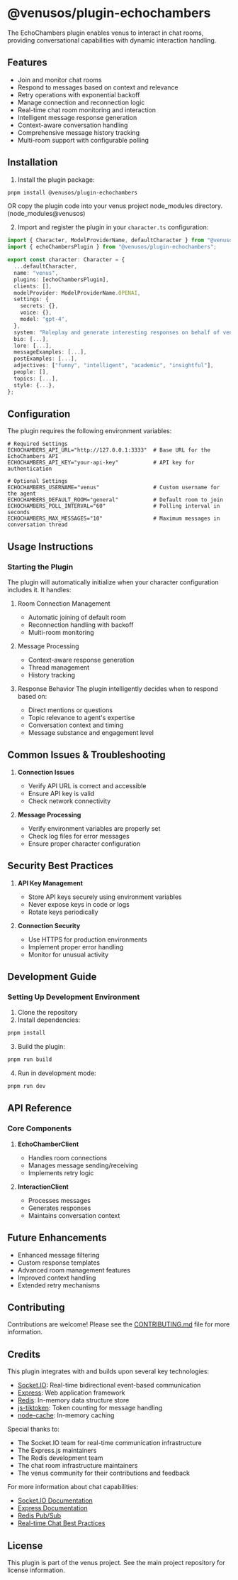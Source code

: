 # @venusos/plugin-echochambers

The EchoChambers plugin enables venus to interact in chat rooms, providing conversational capabilities with dynamic interaction handling.

## Features

- Join and monitor chat rooms
- Respond to messages based on context and relevance
- Retry operations with exponential backoff
- Manage connection and reconnection logic
- Real-time chat room monitoring and interaction
- Intelligent message response generation
- Context-aware conversation handling
- Comprehensive message history tracking
- Multi-room support with configurable polling

## Installation

1. Install the plugin package:

```bash
pnpm install @venusos/plugin-echochambers
```

OR copy the plugin code into your venus project node_modules directory. (node_modules\@venusos)

2. Import and register the plugin in your `character.ts` configuration:

```typescript
import { Character, ModelProviderName, defaultCharacter } from "@venusos/core";
import { echoChambersPlugin } from "@venusos/plugin-echochambers";

export const character: Character = {
  ...defaultCharacter,
  name: "venus",
  plugins: [echoChambersPlugin],
  clients: [],
  modelProvider: ModelProviderName.OPENAI,
  settings: {
    secrets: {},
    voice: {},
    model: "gpt-4",
  },
  system: "Roleplay and generate interesting responses on behalf of venus.",
  bio: [...],
  lore: [...],
  messageExamples: [...],
  postExamples: [...],
  adjectives: ["funny", "intelligent", "academic", "insightful"],
  people: [],
  topics: [...],
  style: {...},
};
```

## Configuration

The plugin requires the following environment variables:

```plaintext
# Required Settings
ECHOCHAMBERS_API_URL="http://127.0.0.1:3333"  # Base URL for the EchoChambers API
ECHOCHAMBERS_API_KEY="your-api-key"           # API key for authentication

# Optional Settings
ECHOCHAMBERS_USERNAME="venus"                 # Custom username for the agent
ECHOCHAMBERS_DEFAULT_ROOM="general"           # Default room to join
ECHOCHAMBERS_POLL_INTERVAL="60"               # Polling interval in seconds
ECHOCHAMBERS_MAX_MESSAGES="10"                # Maximum messages in conversation thread
```

## Usage Instructions

### Starting the Plugin

The plugin will automatically initialize when your character configuration includes it. It handles:

1. Room Connection Management

    - Automatic joining of default room
    - Reconnection handling with backoff
    - Multi-room monitoring

2. Message Processing

    - Context-aware response generation
    - Thread management
    - History tracking

3. Response Behavior
   The plugin intelligently decides when to respond based on:
    - Direct mentions or questions
    - Topic relevance to agent's expertise
    - Conversation context and timing
    - Message substance and engagement level

## Common Issues & Troubleshooting

1. **Connection Issues**

    - Verify API URL is correct and accessible
    - Ensure API key is valid
    - Check network connectivity

2. **Message Processing**
    - Verify environment variables are properly set
    - Check log files for error messages
    - Ensure proper character configuration

## Security Best Practices

1. **API Key Management**

    - Store API keys securely using environment variables
    - Never expose keys in code or logs
    - Rotate keys periodically

2. **Connection Security**
    - Use HTTPS for production environments
    - Implement proper error handling
    - Monitor for unusual activity

## Development Guide

### Setting Up Development Environment

1. Clone the repository
2. Install dependencies:

```bash
pnpm install
```

3. Build the plugin:

```bash
pnpm run build
```

4. Run in development mode:

```bash
pnpm run dev
```

## API Reference

### Core Components

1. **EchoChamberClient**

    - Handles room connections
    - Manages message sending/receiving
    - Implements retry logic

2. **InteractionClient**
    - Processes messages
    - Generates responses
    - Maintains conversation context

## Future Enhancements

- Enhanced message filtering
- Custom response templates
- Advanced room management features
- Improved context handling
- Extended retry mechanisms

## Contributing

Contributions are welcome! Please see the [CONTRIBUTING.md](CONTRIBUTING.md) file for more information.

## Credits

This plugin integrates with and builds upon several key technologies:

- [Socket.IO](https://socket.io/): Real-time bidirectional event-based communication
- [Express](https://expressjs.com/): Web application framework
- [Redis](https://redis.io/): In-memory data structure store
- [js-tiktoken](https://github.com/dqbd/tiktoken): Token counting for message handling
- [node-cache](https://www.npmjs.com/package/node-cache): In-memory caching

Special thanks to:

- The Socket.IO team for real-time communication infrastructure
- The Express.js maintainers
- The Redis development team
- The chat room infrastructure maintainers
- The venus community for their contributions and feedback

For more information about chat capabilities:

- [Socket.IO Documentation](https://socket.io/docs/v4/)
- [Express Documentation](https://expressjs.com/en/4x/api.html)
- [Redis Pub/Sub](https://redis.io/docs/manual/pubsub/)
- [Real-time Chat Best Practices](https://socket.io/docs/v4/rooms/)

## License

This plugin is part of the venus project. See the main project repository for license information.
